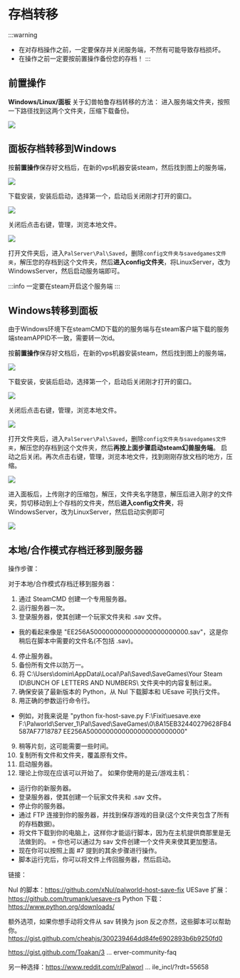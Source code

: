 
# 存档转移

:::warning
* 在对存档操作之前，一定要保存并关闭服务端，不然有可能导致存档损坏。
* 在操作之前一定要按前置操作备份您的存档！
:::

## 前置操作

**Windows/Linux/面板**
关于幻兽帕鲁存档转移的方法：
进入服务端文件夹，按照一下路径找到这两个文件夹，压缩下载备份。

![](https://cn-sy1.rains3.com/rainyun-assets/pic/2024/01/20240123160529_8ed6f8730cab7bf3aab41d5c944e3b3f.png)

## 面板存档转移到Windows

按**前置操作**保存好文档后，在新的vps机器安装steam，然后找到图上的服务端，

![](https://cn-sy1.rains3.com/rainyun-assets/pic/2024/01/20240123160837_dcc4cc71d5bdfad7fbfb892dce58886f.png)


下载安装，安装后启动，选择第一个，启动后关闭刚才打开的窗口。

![](https://cn-sy1.rains3.com/rainyun-assets/pic/2024/01/20240123160905_788998b90826f7bce5f7707d6aac3ec9.png)

关闭后点击右键，管理，浏览本地文件。

![](https://cn-sy1.rains3.com/rainyun-assets/pic/2024/01/20240123160935_00664ee3e482ac34db531da3fa6a9a8b.png)

打开文件夹后，进入`PalServer\Pal\Saved`，删除`config文件夹与savedgames文件夹`，解压您的存档到这个文件夹，然后**进入config文件夹**，将LinuxServer，改为WindowsServer，然后启动服务端即可。

:::info
一定要在steam开启这个服务端
:::

## Windows转移到面板
由于Windows环境下在steamCMD下载的的服务端与在steam客户端下载的服务端steamAPPID不一致，需要转一次id。<br/>

按**前置操作**保存好文档后，在新的vps机器安装steam，然后找到图上的服务端，

![](https://cn-sy1.rains3.com/rainyun-assets/pic/2024/01/20240123160837_dcc4cc71d5bdfad7fbfb892dce58886f.png)

下载安装，安装后启动，选择第一个，启动后关闭刚才打开的窗口。

![](https://cn-sy1.rains3.com/rainyun-assets/pic/2024/01/20240123160905_788998b90826f7bce5f7707d6aac3ec9.png)

关闭后点击右键，管理，浏览本地文件。

![](https://cn-sy1.rains3.com/rainyun-assets/pic/2024/01/20240123160935_00664ee3e482ac34db531da3fa6a9a8b.png)

打开文件夹后，进入`PalServer\Pal\Saved`，删除`config文件夹与savedgames文件夹`，解压您的存档到这个文件夹，然后**再按上面步骤启动steam幻兽服务端**。
启动之后关闭。再次点击右键，管理，浏览本地文件，找到刚刚存放文档的地方，压缩。

![](https://cn-sy1.rains3.com/rainyun-assets/pic/2024/01/20240123164133_a540f8a2bcfc885780dea06a1d7b0baf.png)

进入面板后，上传刚才的压缩包，解压，文件夹名字随意，解压后进入刚才的文件夹，剪切移动到上个存档的文件夹，然后**进入config文件夹**，将WindowsServer，改为LinuxServer，然后启动实例即可

![](https://cn-sy1.rains3.com/rainyun-assets/pic/2024/01/20240123164647_e1e964958d063f96a3a51aa58d249939.png)

## 本地/合作模式存档迁移到服务器

操作步骤：

对于本地/合作模式存档迁移到服务器：

1. 通过 SteamCMD 创建一个专用服务器。
2. 运行服务器一次。
3. 登录服务器，使其创建一个玩家文件夹和 .sav 文件。
- 我的看起来像是 "EE256A5000000000000000000000000.sav"，这是你稍后在脚本中需要的文件名(不包括 .sav)。
4. 停止服务器。
5. 备份所有文件以防万一。
6. 将 C:\Users\domin\AppData\Local\Pal\Saved\SaveGames\Your Steam ID\BUNCH OF LETTERS AND NUMBERS\ 文件夹中的内容复制过来。
7. 确保安装了最新版本的 Python，从 Nul 下载脚本和 UEsave 可执行文件。
8. 用正确的参数运行命令行。
- 例如，对我来说是 "python fix-host-save.py F:\Fixit\uesave.exe F:\Palworld\Server_1\Pal\Saved\SaveGames\0\8A15EB32440279628FB4587AF7718787 EE256A5000000000000000000000000"
9. 稍等片刻，这可能需要一些时间。
10. 复制所有文件和文件夹，覆盖原有文件。
11. 启动服务器。
12. 理论上你现在应该可以开始了。
    如果你使用的是云/游戏主机：

- 运行你的新服务器。
- 登录服务器，使其创建一个玩家文件夹和 .sav 文件。
- 停止你的服务器。
- 通过 FTP 连接到你的服务器，并找到保存游戏的目录(这个文件夹包含了所有的存档数据)。
- 将文件下载到你的电脑上，这样你才能运行脚本，因为在主机提供商那里是无法做到的。
  = 你也可以通过为 sav 文件创建一个文件夹来使其更加整洁。
- 现在你可以按照上面 #7 提到的其余步骤进行操作。
- 脚本运行完后，你可以将文件上传回服务器，然后启动。


链接：

Nul 的脚本：https://github.com/xNul/palworld-host-save-fix
UESave 扩展：https://github.com/trumank/uesave-rs
Python 下载：https://www.python.org/downloads/

额外选项，如果你想手动将文件从 sav 转换为 json 反之亦然，这些脚本可以帮助你。
https://gist.github.com/cheahjs/300239464dd84fe6902893b6b9250fd0

https://gist.github.com/Toakan/3 ... erver-community-faq

另一种选择：https://www.reddit.com/r/Palworl ... ile_incl/?rdt=55658